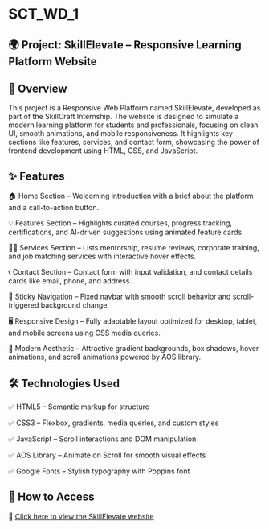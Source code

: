 # SCT\_WD\_1

## 🌍 Project: SkillElevate – Responsive Learning Platform Website

## 📝 Overview

  This project is a Responsive Web Platform named SkillElevate, developed as part of the SkillCraft Internship. The website is designed to simulate a modern learning platform for students and professionals,         focusing on clean UI, smooth animations, and mobile responsiveness. It highlights key sections like features, services, and contact form, showcasing the power of frontend development using HTML, CSS, and          JavaScript.



## ✨ Features

   🏠 Home Section – Welcoming introduction with a brief about the platform and a call-to-action button.



  💡 Features Section – Highlights curated courses, progress tracking, certifications, and AI-driven suggestions using animated feature cards.



  🧑‍💻 Services Section – Lists mentorship, resume reviews, corporate training, and job matching services with interactive hover effects.



  📞 Contact Section – Contact form with input validation, and contact details cards like email, phone, and address.



  🧭 Sticky Navigation – Fixed navbar with smooth scroll behavior and scroll-triggered background change.



  🖥️ Responsive Design – Fully adaptable layout optimized for desktop, tablet, and mobile screens using CSS media queries.



  🎨 Modern Aesthetic – Attractive gradient backgrounds, box shadows, hover animations, and scroll animations powered by AOS library.



## 🛠 Technologies Used

  ✅ HTML5 – Semantic markup for structure



  ✅ CSS3 – Flexbox, gradients, media queries, and custom styles



  ✅ JavaScript – Scroll interactions and DOM manipulation



  ✅ AOS Library – Animate on Scroll for smooth visual effects



  ✅ Google Fonts – Stylish typography with Poppins font



## 🚀 How to Access

🔗 [Click here to view the SkillElevate website](https://abishm.github.io/SCT_WD_1/)


